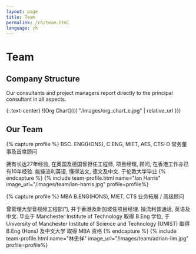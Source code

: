 ```yaml
---
layout: page
title: Team
permalink: /ch/team.html
language: ch
---
```


# Team

## Company Structure

Our consultants and project managers report directly to the principal consultant in all aspects.

{:.text-center}
![Org Chart]({{ "/images/org_chart_c.jpg" | relative_url }})

## Our Team

{% capture profile %}
BSC. ENG(HONS), C.ENG, MIET, AES, CTS-D
常务董事及首席顾问

拥有长达27年经验, 在英国及德国曾担任工程师, 项目经理, 顾问, 在香港工作亦已有10年经验. 能操流利英语, 懂得法文, 德文及中文. 于伦敦大学毕业
{% endcapture %}
{% include team-profile.html name="Ian Harris" image_url="/images/team/ian-harris.jpg" profile=profile%}


{% capture profile %}
MBA B.ENG(HONS), MIET, CTS
业务拓展 / 高级顾问

曾管理大型音视频工程部门, 并于香港及新加坡任项目经理. 操流利普通话, 英语及中文. 毕业于 Manchester Institute of Technology 取得 B.Eng 学位, 于University of Manchester Institute of Science and Technology (UMIST) 取得 B.Eng (Hons) 及中文大学 取得 MBA 资格
{% endcapture %}
{% include team-profile.html name="林忠祥" image_url="/images/team/adrian-lim.jpg" profile=profile%}


